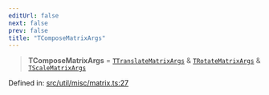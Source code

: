 ```yaml
---
editUrl: false
next: false
prev: false
title: "TComposeMatrixArgs"
---
```


> **TComposeMatrixArgs** = [`TTranslateMatrixArgs`](/api/fabric/namespaces/util/type-aliases/ttranslatematrixargs/) & [`TRotateMatrixArgs`](/api/fabric/namespaces/util/type-aliases/trotatematrixargs/) & [`TScaleMatrixArgs`](/api/fabric/namespaces/util/type-aliases/tscalematrixargs/)

Defined in: [src/util/misc/matrix.ts:27](https://github.com/fabricjs/fabric.js/blob/977f797255d8c56b5b68360b0d45bed33697d2e8/src/util/misc/matrix.ts#L27)

